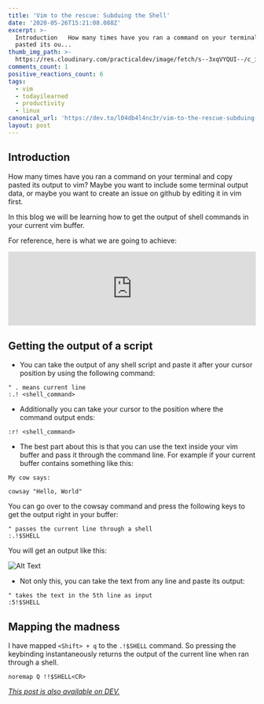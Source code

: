 ```yaml
---
title: 'Vim to the rescue: Subduing the Shell'
date: '2020-05-26T15:21:08.088Z'
excerpt: >-
  Introduction   How many times have you ran a command on your terminal and copy
  pasted its ou...
thumb_img_path: >-
  https://res.cloudinary.com/practicaldev/image/fetch/s--3xqVYQUI--/c_imagga_scale,f_auto,fl_progressive,h_420,q_auto,w_1000/https://dev-to-uploads.s3.amazonaws.com/i/kj1tcgo9jn3mxv72nx0m.png
comments_count: 1
positive_reactions_count: 6
tags:
  - vim
  - todayilearned
  - productivity
  - linux
canonical_url: 'https://dev.to/l04db4l4nc3r/vim-to-the-rescue-subduing-the-shell-2500'
layout: post
---
```

## Introduction

How many times have you ran a command on your terminal and copy pasted its output to vim? Maybe you want to include some terminal output data, or maybe you want to create an issue on github by editing it in vim first. 

In this blog we will be learning how to get the output of shell commands in your current vim buffer. 

For reference, here is what we are going to achieve:


<iframe class="liquidTag" src="https://dev.to/embed/youtube?args=euwcDjaBOxI" style="border: 0; width: 100%;"></iframe>



## Getting the output of a script

* You can take the output of any shell script and paste it after your cursor position by using the following command:


```vimscript
" . means current line
:.! <shell_command>
```


* Additionally you can take your cursor to the position where the command output ends:


```vimscript
:r! <shell_command>
```


* The best part about this is that you can use the text inside your vim buffer and pass it through the command line. For example if your current buffer contains something like this:


```
My cow says:

cowsay "Hello, World"
```


You can go over to the cowsay command and press the following keys to get the output right in your buffer:


```vimscript
" passes the current line through a shell
:.!$SHELL
```


You will get an output like this:

![Alt Text](https://dev-to-uploads.s3.amazonaws.com/i/om9i6q9xkz9is80tm1yz.png)

* Not only this, you can take the text from any line and paste its output:


```vimscript
" takes the text in the 5th line as input
:5!$SHELL
```


## Mapping the madness

I have mapped 
`<Shift> + q`
 to the 
`.!$SHELL`
 command. So pressing the keybinding instantaneously returns the output of the current line when ran through a shell.


```vimscript
noremap Q !!$SHELL<CR>
```



*[This post is also available on DEV.](https://dev.to/l04db4l4nc3r/vim-to-the-rescue-subduing-the-shell-2500)*


<script>
const parent = document.getElementsByTagName('head')[0];
const script = document.createElement('script');
script.type = 'text/javascript';
script.src = 'https://cdnjs.cloudflare.com/ajax/libs/iframe-resizer/4.1.1/iframeResizer.min.js';
script.charset = 'utf-8';
script.onload = function() {
    window.iFrameResize({}, '.liquidTag');
};
parent.appendChild(script);
</script>    

